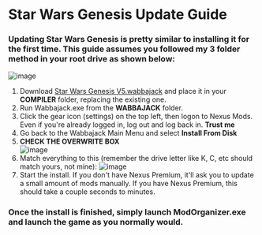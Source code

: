 # Star Wars Genesis Update Guide

### Updating Star Wars Genesis is pretty similar to installing it for the first time. This guide assumes you followed my 3 folder method in your root drive as shown below:
![image](https://github.com/user-attachments/assets/bbbfdd6b-5930-42d1-9bcc-c44c7acf74d5)


1. Download [Star Wars Genesis V5.wabbajack](https://drive.google.com/drive/folders/1m2463OglLXVJ0esVAMPtXvWgvyVyfbSn?usp=drive_link) and place it in your **COMPILER** folder, replacing the existing one.
2. Run Wabbajack.exe from the **WABBAJACK** folder.
3. Click the gear icon (settings) on the top left, then logon to Nexus Mods. Even if you're already logged in, log out and log back in. **Trust me**
4. Go back to the Wabbajack Main Menu and select **Install From Disk**
5. **CHECK THE OVERWRITE BOX** </br>
   ![image](https://github.com/user-attachments/assets/4f4192a8-c836-4bf6-bd86-2006f2b1d2a7)
6. Match everything to this (remember the drive letter like K, C, etc should match yours, not mine):
   ![image](https://github.com/user-attachments/assets/78800b97-3041-460a-a389-871179ea2f32)
8. Start the install. If you don't have Nexus Premium, it'll ask you to update a small amount of mods manually. If you have Nexus Premium, this should take a couple seconds to minutes.


### Once the install is finished, simply launch ModOrganizer.exe and launch the game as you normally would.

